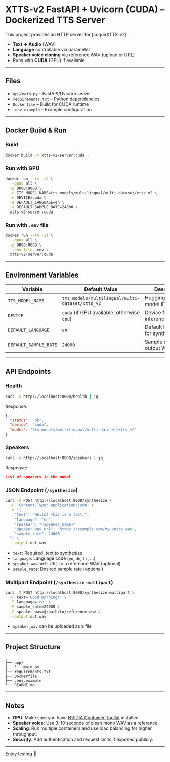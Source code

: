 # XTTS-v2 FastAPI + Uvicorn (CUDA) – Dockerized TTS Server

This project provides an HTTP server for [coqui/XTTS-v2].

- **Text → Audio** (WAV)
- **Language** controllable via parameter
- **Speaker voice cloning** via reference WAV (upload or URL)
- Runs with **CUDA** (GPU) if available

---

## Files

- `app/main.py` – FastAPI/Uvicorn server
- `requirements.txt` – Python dependencies
- `Dockerfile` – Build for CUDA runtime
- `.env.example` – Example configuration

---

## Docker Build & Run

### Build
```bash
docker build -t xtts-v2-server:cuda .
```

### Run with GPU
```bash
docker run --rm -it \
  --gpus all \
  -p 8000:8000 \
  -e TTS_MODEL_NAME=tts_models/multilingual/multi-dataset/xtts_v2 \
  -e DEVICE=cuda \
  -e DEFAULT_LANGUAGE=en \
  -e DEFAULT_SAMPLE_RATE=24000 \
  xtts-v2-server:cuda
```

### Run with `.env` file
```bash
docker run --rm -it \
  --gpus all \
  -p 8000:8000 \
  --env-file .env \
  xtts-v2-server:cuda
```

---

## Environment Variables

| Variable            | Default Value                                           | Description                                                                 |
|---------------------|---------------------------------------------------------|-----------------------------------------------------------------------------|
| `TTS_MODEL_NAME`    | `tts_models/multilingual/multi-dataset/xtts_v2`         | HuggingFace/Coqui model ID                                                  |
| `DEVICE`            | `cuda` (if GPU available, otherwise `cpu`)              | Device for inference                                                        |
| `DEFAULT_LANGUAGE`  | `en`                                                    | Default language for synthesis                                              |
| `DEFAULT_SAMPLE_RATE` | `24000`                                               | Sample rate for output WAV                                                  |

---

## API Endpoints

### Health
```bash
curl -s http://localhost:8000/health | jq
```
Response:
```json
{
  "status": "ok",
  "device": "cuda",
  "model": "tts_models/multilingual/multi-dataset/xtts_v2"
}
```

### Speakers

```bash
curl -s http://localhost:8000/speakers | jq
```
Response:
```json
List of speakers in the model
```

### JSON Endpoint (`/synthesize`)

```bash
curl -X POST http://localhost:8000/synthesize \
  -H 'Content-Type: application/json' \
  -d '{
    "text": "Hello! This is a test.",
    "language": "en",
    "speaker": "<speaker_name>"
    "speaker_wav_url": "https://example.com/my-voice.wav",
    "sample_rate": 24000
  }' \
  --output out.wav
```

- `text`: Required, text to synthesize
- `language`: Language code (`en`, `de`, `fr`, ...)
- `speaker_wav_url`: URL to a reference WAV (optional)
- `sample_rate`: Desired sample rate (optional)

### Multipart Endpoint (`/synthesize-multipart`)

```bash
curl -X POST http://localhost:8000/synthesize-multipart \
  -F text='Good morning!' \
  -F language='en' \
  -F sample_rate=24000 \
  -F speaker_wav=@/path/to/reference.wav \
  --output out.wav
```

- `speaker_wav` can be uploaded as a file

---

## Project Structure

```
.
├── app/
│   └── main.py
├── requirements.txt
├── Dockerfile
├── .env.example
└── README.md
```

---

## Notes

- **GPU**: Make sure you have [NVIDIA Container Toolkit](https://docs.nvidia.com/datacenter/cloud-native/container-toolkit/install-guide.html) installed.
- **Speaker voice**: Use 3–10 seconds of clean mono WAV as a reference.
- **Scaling**: Run multiple containers and use load balancing for higher throughput.
- **Security**: Add authentication and request limits if exposed publicly.

---

Enjoy testing 🚀
